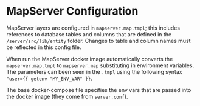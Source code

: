 # MapServer Configuration

MapServer layers are configured in `mapserver.map.tmpl`; this includes references to database tables and columns that are defined in the `/server/src/lib/entity` folder. Changes to table and column names must be reflected in this config file.

When run the MapServer docker image automatically converts the `mapserver.map.tmpl` to `mapserver.map` substituting in environment variables. The parameters can been seen in the `.tmpl` using the following syntax `"user={{ getenv "MY_ENV_VAR" }}`.

The base docker-compose file specifies the env vars that are passed into the docker image (they come from `server.conf`).
